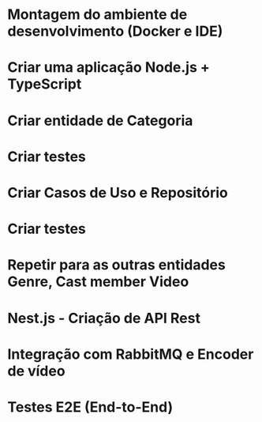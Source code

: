 # Montagem do ambiente de desenvolvimento (Docker e IDE)
# Criar uma aplicação Node.js + TypeScript
# Criar entidade de Categoria
# Criar testes
# Criar Casos de Uso e Repositório
# Criar testes 

# Repetir para as outras entidades Genre, Cast member Video

# Nest.js - Criação de API Rest
# Integração com RabbitMQ e Encoder de vídeo
# Testes E2E (End-to-End)
